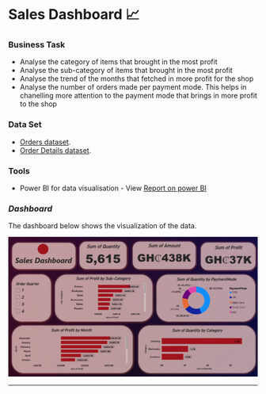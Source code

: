 # Sales Dashboard 📈

### Business Task
- Analyse the category of items that brought in the most profit
- Analyse the sub-category of items that brought in the most profit
- Analyse the trend of the months that fetched in more profit for the shop
- Analyse the number of orders made per payment mode. This helps in chanelling more attention to the payment mode that brings in more profit to the shop

### Data Set
- [Orders dataset](https://github.com/CODEPANDA-1122/Sales-Dashboard/blob/main/Datasets/Orders.csv).
- [Order Details dataset](https://github.com/CODEPANDA-1122/Sales-Dashboard/blob/main/Datasets/Details.csv).

### Tools
- Power BI for data visualisation - View [Report on power BI ](https://github.com/CODEPANDA-1122/Sales-Dashboard//blob/main/Sales%20Dashboard.pbix)

### _Dashboard_
The dashboard below shows the visualization of the data.


![Screenshot 2023-07-28 152259](https://github.com/CODEPANDA-1122/Sales_DashBoard/blob/main/sales.png)



<hr />
<br />
